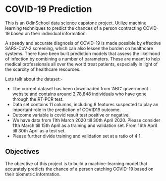 # COVID-19 Prediction
This is an OdinSchool data science capstone project. Utilize machine learning techniques to predict the chances of a person contracting COVID-19 based on their individual information.

A speedy and accurate diagnosis of COVID-19 is made possible by effective SARS-CoV-2 screening, which can also lessen the burden on healthcare systems. There have been built prediction models that assess the likelihood of infection by combining a number of parameters. These are meant to help medical professionals all over the world treat patients, especially in light of the scarcity of healthcare resources. 

Lets talk about the dataset:-

- The current dataset has been downloaded from ‘ABC’ government website and contains around 2,78,848 individuals who have gone through the RT-PCR test.
- Data set contains 11 columns, including 8 features suspected to play an important role in the prediction of COVID19 outcome.
- Outcome variable is covid result test positive or negative.
- We have data from 11th March 2020 till 30th April 2020. Please consider 11th March till 15th April as a training and validation set. From 16th April till 30th April as a test set.
- Please further divide training and validation set at a ratio of 4:1.  

## Objectives
The objective of this project is to build a machine-learning model that accurately predicts the chance of a person catching COVID-19 based on their biometric information.
